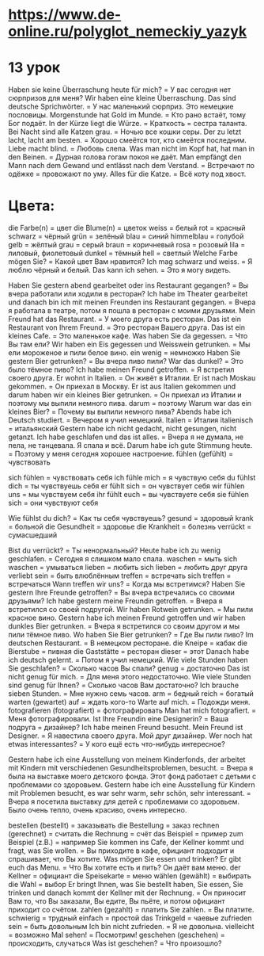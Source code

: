 # https://www.de-online.ru/polyglot_nemeckiy_yazyk
# 13 урок

Haben sie keine Überraschung heute für mich? = У вас сегодня нет сюрпризов для меня?
Wir haben eine kleine Überraschung. Das sind deutsche Sprichwörter. = У нас маленький сюрприз. Это немецкие пословицы.
Morgenstunde hat Gold im Munde. = Кто рано встаёт, тому Бог подаёт.
In der Kürze liegt die Würze. = Краткость = сестра таланта.
Bei Nacht sind alle Katzen grau. = Ночью все кошки серы.
Der zu letzt lacht, lacht am besten. = Хорошо смеётся тот, кто смеётся последним.
Liebe macht blind. = Любовь слепа.
Was man nicht im Kopf hat, hat man in den Beinen. = Дурная голова гогам покоя не даёт.
Man empfängt den Mann nach dem Gewand und entlässt nach dem Verstand. = Встречают по одёжке = провожают по уму.
Alles für die Katze. = Всё коту под хвост.

# Цвета:
die Farbe(n) = цвет
die Blume(n) = цветок
weiss = белый
rot = красный
schwarz = чёрный
grün = зелёный
blau = синий
himmelblau = голубой
gelb = жёлтый
grau = серый
braun = коричневый
rosa = розовый
lila = лиловый, фиолетовый
dunkel = тёмный
hell = светлый
Welche Farbe mögen Sie? = Какой цвет Вам нравится?
Ich mag schwarz und weiss. = Я люблю чёрный и белый.
Das kann ich sehen. = Это я могу видеть.

Haben Sie gestern abend gearbeitet oder ins Restaurant gegangen? = Вы вчера работали или ходили в ресторан?
Ich habe im Theater gearbeitet und danach bin ich mit meinen Freunden ins Restaurant gegangen. = Вчера я работала в театре, потом я пошла в ресторан с моими друзьями.
Mein Freund hat das Restaurant. = У моего друга есть ресторан.
Das ist ein Restaurant von Ihrem Freund. = Это ресторан Вашего друга.
Das ist ein kleines Cafe. = Это маленькое кафе.
Was haben Sie da gegessen. = Что Вы там ели?
Wir haben ein Eis gegessen und Weisswein getrunken. = Мы ели мороженое и пили белое вино.
ein wenig = немножко
Haben Sie gestern Bier getrunken? = Вы вчера пиво пили?
War das dunkel? = Это было тёмное пиво?
Ich habe meinen Freund getroffen. = Я встретил своего друга.
Er wohnt in Italien. = Он живёт в Италии.
Er ist nach Moskau gekommen. = Он приехал в Москву.
Er ist aus Italien gekommen und darum haben wir ein kleines Bier getrunken. = Он приехал из Италии и поэтому мы выпили немного пива.
darum = поэтому
Warum war das ein kleines Bier? = Почему вы выпили немного пива?
Abends habe ich Deutsch studiert. = Вечером я учил немецкий.
Italien = Италия
italienisch = итальянский
Gestern habe ich nicht gedacht, nicht gesungen, nicht getanzt. Ich habe geschlafen und das ist alles. = Вчера я не думала, не пела, не танцевала. Я спала и всё.
Darum habe ich gute Stimmung heute. = Поэтому у меня сегодня хорошее настроение.
fühlen (gefühlt) = чувствовать

sich fühlen = чувствовать себя
ich fühle mich = я чувствую себя
du fühlst dich = ты чувствуешь себя
er fühlt sich = он чувствует себя
wir fühlen uns = мы чувствуем себя
ihr fühlt euch = вы чувствуете себя
sie fühlen sich = они чувствуют себя

Wie fühlst du dich? = Как ты себя чувствуешь?
gesund = здоровый
krank = больной
die Gesundheit = здоровье
die Krankheit = болезнь
verrückt = сумасшедший

Bist du verrückt? = Ты ненормальный?
Heute habe ich zu wenig geschlafen. = Сегодня я слишком мало спала.
waschen = мыть
sich waschen = умываться
lieben = любить
sich lieben = любить друг друга
verliebt sein = быть влюблённым
treffen = встречать
sich treffen = встречаться
Wann treffen wir uns? = Когда мы встретимся?
Haben Sie gestern Ihre Freunde getroffen? = Вы вчера встречались со своими друзьями?
Ich habe gestern meine Freundin getroffen. = Вчера я встретился со своей подругой.
Wir haben Rotwein getrunken. = Мы пили красное вино.
Gestern habe ich meinen Freund getroffen und wir haben dunkles Bier getrunken. = Вчера я встретился со своим другом и мы пили тёмное пиво.
Wo haben Sie Bier getrunken? = Где Вы пили пиво?
Im deutschen Restaurant. = В немецком ресторане.
die Kneipe = кабак
die Bierstube = пивная
die Gaststätte = ресторан
dieser = этот
Danach habe ich deutsch gelernt. = Потом я учил немецкий.
Wie viele Stunden haben Sie geschlafen? = Сколько часов Вы спали?
genug = достаточно
Das ist nicht genug für mich. = Для меня этого недостаточно.
Wie viele Stunden sind genug für Ihnen? = Сколько часов Вам достаточно?
Ich brauche sieben Stunden. = Мне нужно семь часов.
arm = бедный
reich = богатый
warten (gewartet) auf = ждать кого-то
Warte auf mich. = Подожди меня.
fotografieren (fotografiert) = фотографировать
Man hat mich fotografiert. = Меня фотографировали.
Ist Ihre Freundin eine Designerin? = Ваша подруга = дизайнер?
Ich habe meinen Freund besucht. Mein Freund ist Designer. = Я навестила своего друга. Мой друг дизайнер.
Wer noch hat etwas interessantes? = У кого ещё есть что-нибудь интересное?

Gestern habe ich eine Ausstellung von meinem Kinderfonds, der arbeitet mit Kindern mit verschiedenen Gesundheitsproblemen, besucht. = Вчера я была на выставке моего детского фонда. Этот фонд работает с детьми с проблемами со здоровьем.
Gestern habe ich eine Ausstellung für Kindern mit Problemen besucht, es war sehr warm, sehr schön, sehr interessant. = Вчера я посетила выставку для детей с проблемами со здоровьем. Было очень тепло, очень красиво, очень интересно.

bestellen (bestellt) = заказывать
die Bestellung = заказ
rechnen (gerechnet) = считать
die Rechnung = счёт
das Beispiel = пример
zum Beispiel (z.B.) = например
Sie kommen ins Cafe, der Kellner kommt und fragt, was Sie wollen. = Вы приходите в кафе, официант подходит и спрашивает, что Вы хотите.
Was mögen Sie essen und trinken? Er gibt euch das Menu. = Что Вы хотите есть и пить? Он даёт вам меню.
der Kellner = официант
die Speisekarte = меню
wählen (gewählt) = выбирать
die Wahl = выбор
Er bringt Ihnen, was Sie bestellt haben, Sie essen, Sie trinken und danach kommt der Kellner mit der Rechnung. = Он приносит Вам то, что Вы заказали, Вы едите, Вы пьёте, и потом официант приходит со счётом.
zahlen (gezahlt) = платить
Sie zahlen. = Вы платите.
schwierig = трудный
einfach = простой
das Trinkgeld = чаевые
zufrieden sein = быть довольным
Ich bin nicht zufrieden. = Я не довольна.
vielleicht = возможно
Mal sehen! = Посмотрим!
geschehen (geschehen) = происходить, случаться
Was ist geschehen? = Что произошло?
